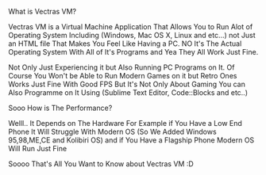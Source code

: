 What is Vectras VM?

Vectras VM is a Virtual Machine Application That Allows You to Run Alot of Operating System Including (Windows, Mac OS X, Linux and etc...) not Just an HTML file That Makes You Feel Like Having a PC. NO It's The Actual Operating System With All of It's Programs and Yea They All Work Just Fine.

Not Only Just Experiencing it but Also Running PC Programs on It. Of Course You Won't be Able to Run Modern Games on it but Retro Ones Works Just Fine With Good FPS But It's Not Only About Gaming You can Also Programme on It Using (Sublime Text Editor, Code::Blocks and etc..)

Sooo How is The Performance?

Welll.. It Depends on The Hardware For Example if You Have a Low End Phone It Will Struggle With Modern OS (So We Added Windows 95,98,ME,CE and Kolibiri OS) and if You Have a Flagship Phone Modern OS Will Run Just Fine

Soooo That's All You Want to Know about Vectras VM :D
